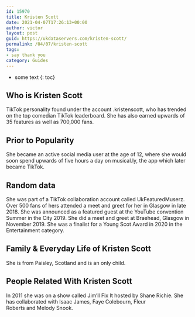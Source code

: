 ```yaml
---
id: 15970
title: Kristen Scott
date: 2021-04-07T17:26:13+00:00
author: victor
layout: post
guid: https://ukdataservers.com/kristen-scott/
permalink: /04/07/kristen-scott
tags:
- say thank you
category: Guides
---
```


* some text
{: toc}


## Who is Kristen Scott



TikTok personality found under the account .kristenscott, who has trended on the top comedian TikTok leaderboard. She has also earned upwards of 35 features as well as 700,000 fans. 

                
                
                
## Prior to Popularity



She became an active social media user at the age of 12, where she would soon spend upwards of five hours a day on musical.ly, the app which later became TikTok. 

                
                
                
## Random data



She was part of a TikTok collaboration account called UkFeaturedMuserz. Over 500 fans of hers attended a meet and greet for her in Glasgow in late 2018. She was announced as a featured guest at the YouTube convention Summer in the City 2019. She did a meet and greet at Braehead, Glasgow in November 2019. She was a finalist for a Young Scot Award in 2020 in the Entertainment category. 

                
                
                
## Family & Everyday Life of Kristen Scott



She is from Paisley, Scotland and is an only child. 

                
                
                
## People Related With Kristen Scott



In 2011 she was on a show called Jim&#8217;ll Fix It hosted by Shane Richie. She has collaborated with Isaac James, Faye Colebourn, Fleur Roberts and Melody Snook. 

                
              
            
          
          
          